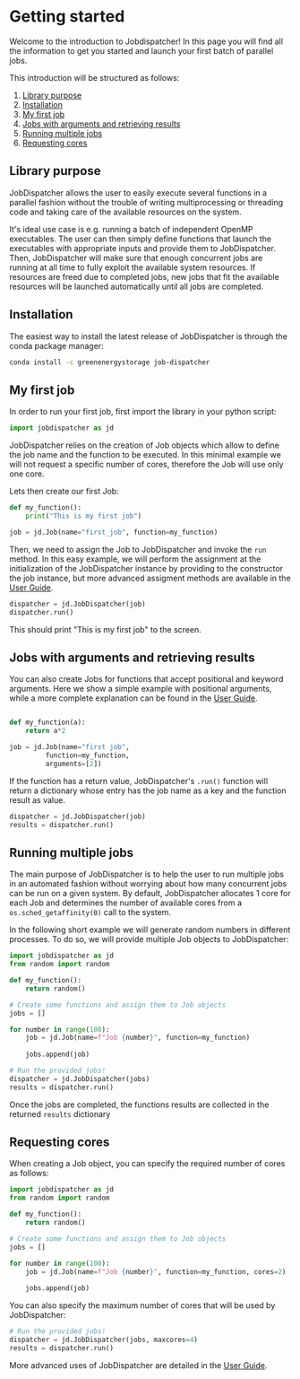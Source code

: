 # Getting started

Welcome to the introduction to Jobdispatcher! In this page you will find all the information to get you started and launch your first batch of parallel jobs.

This introduction will be structured as follows:
1. [Library purpose](#library-purpose)
2. [Installation](#installation)
3. [My first job](#my-first-job)
4. [Jobs with arguments and retrieving results](#jobs-with-arguments-and-retrieving-results)
5. [Running multiple jobs](#running-multiple-jobs)
6. [Requesting cores](#requesting-cores) 


## Library purpose
JobDispatcher allows the user to easily execute several functions in a parallel fashion without the trouble of writing multiprocessing or threading code
and taking care of the available resources on the system.

It's ideal use case is e.g. running a batch of independent OpenMP executables. The user can then simply define functions that launch
the executables with appropriate inputs and provide them to JobDispatcher. Then, JobDispatcher will make sure that enough concurrent jobs are running 
at all time to fully exploit the available system resources. If resources are freed due to completed jobs, new jobs that fit the available resources
will be launched automatically until all jobs are completed.
 
## Installation
The easiest way to install the latest release of JobDispatcher is through the conda package manager:

```bash
conda install -c greenenergystorage job-dispatcher
```


## My first job
In order to run your first job, first import the library in your python script:
```python
import jobdispatcher as jd
```

JobDispatcher relies on the creation of Job objects which allow to define the job name and the function to be executed. In this minimal example we will not request a specific number of cores, therefore the Job will use only one core.

Lets then create our first Job:

```python
def my_function():
	print("This is my first job")

job = jd.Job(name="first_job", function=my_function)
```

Then, we need to assign the Job to JobDispatcher and invoke the `run` method. In this easy example, we will perform the assignment at the initialization of the JobDispatcher instance by providing to the constructor the job instance, but more advanced assigment methods are available in the [User Guide](user-guide/intro).

```python
dispatcher = jd.JobDispatcher(job)
dispatcher.run()
```

This should print "This is my first job" to the screen.


## Jobs with arguments and retrieving results
You can also create Jobs for functions that accept positional and keyword arguments. Here we show a simple example with positional arguments, while a more complete
explanation can be found in the [User Guide](user-guide/intro).

```python

def my_function(a):
	return a*2

job = jd.Job(name="first job", 
		 function=my_function,  	    
 	     arguments=[2])
```

If the function has a return value, JobDispatcher's `.run()` function will return a dictionary whose entry has the job name as a key and the function result as value.

```python
dispatcher = jd.JobDispatcher(job)
results = dispatcher.run()	
```

## Running multiple jobs
The main purpose of JobDispatcher is to help the user to run multiple jobs in an automated fashion without worrying about how many concurrent jobs can be run on a given system. By default, JobDispatcher allocates 1 core for each Job and determines the number of available cores from a `os.sched_getaffinity(0)` call to the system.

In the following short example we will generate random numbers in different processes. To do so, we will provide multiple Job objects to JobDispatcher:

```python
import jobdispatcher as jd
from random import random

def my_function():
	return random()

# Create some functions and assign them to Job objects
jobs = []

for number in range(100):
	job = jd.Job(name=f"Job {number}", function=my_function)
	
	jobs.append(job)

# Run the provided jobs!
dispatcher = jd.JobDispatcher(jobs)
results = dispatcher.run()

```

Once the jobs are completed, the functions results are collected in the returned `results` dictionary


## Requesting cores
When creating a Job object, you can specify the required number of cores as follows:

```python
import jobdispatcher as jd
from random import random

def my_function():
	return random()

# Create some functions and assign them to Job objects
jobs = []

for number in range(100):
	job = jd.Job(name=f"Job {number}", function=my_function, cores=2)
	
	jobs.append(job)
```

You can also specify the maximum number of cores that will be used by JobDispatcher:

```python
# Run the provided jobs!
dispatcher = jd.JobDispatcher(jobs, maxcores=4)
results = dispatcher.run()
```

More advanced uses of JobDispatcher are detailed in the [User Guide](user-guide/intro).
